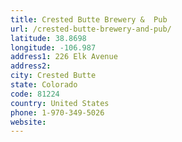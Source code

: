 ```yaml
---
title: Crested Butte Brewery &  Pub
url: /crested-butte-brewery-and-pub/
latitude: 38.8698
longitude: -106.987
address1: 226 Elk Avenue
address2: 
city: Crested Butte
state: Colorado
code: 81224
country: United States
phone: 1-970-349-5026
website: 
---
```


